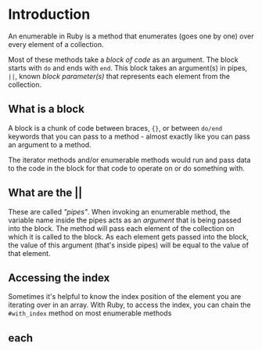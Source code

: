 # Introduction
An enumerable in Ruby is a method that enumerates (goes one by one) over every element of a collection.

Most of these methods take a *block of code* as an argument. The block starts with `do` and ends with `end`. This block takes an argument(s) in pipes, `||`, known *block parameter(s)* that represents each element from the collection.

## What is a block
A block is a chunk of code between braces, `{}`, or between `do/end` keywords that you can pass to a method - almost exactly like you can pass an argument to a method.

The iterator methods and/or enumerable methods would run and pass data to the code in the block for that code to operate on or do something with.

## What are the  ||
These are called *"pipes"*. When invoking an enumerable method, the variable name inside the pipes acts as an *argument* that is being passed into the block. The method will pass each element of the collection on which it is called to the block. As each element gets passed into the block, the value of this argument (that's inside pipes) will be equal to the value of that element.

## Accessing the index
Sometimes it's helpful to know the index position of the element you are iterating over in an array. 
With Ruby, to access the index, you can chain the `#with_index` method on most enumerable methods

## each